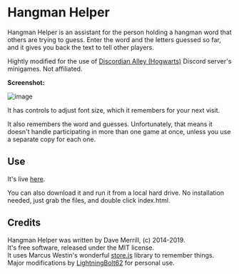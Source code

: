 # Hangman Helper
Hangman Helper is an assistant for the person holding a hangman word that others are trying to guess. Enter the word and the letters guessed so far, and it gives you back the text to tell other players.

Hightly modified for the use of [Discordian Alley (Hogwarts)](https://discord.gg/tfdAD9rwv8) Discord server's minigames. Not affiliated.

**Screenshot:**

![image](https://user-images.githubusercontent.com/53604347/197326415-167250c7-d23f-4af2-bb49-d08c1c701102.png)

It has controls to adjust font size, which it remembers for your next visit.

It also remembers the word and guesses. Unfortunately, that means it doesn't handle participating in more than one game at once, unless you use a separate copy for each one.

## Use
It's live <a href="https://lightningbolt62.github.io/HangmanHelper/">here</a>.

You can also download it and run it from a local hard drive. No installation needed, just grab the files, and double click index.html.

## Credits
Hangman Helper was written by Dave Merrill, (c) 2014-2019.<br>It's free software, released under the MIT license. <br>
It uses Marcus Westin's wonderful <a href="https://github.com/marcuswestin">store.js</a> library to remember things. <br>
Major modifications by [LightningBolt62](https://github.com/LightningBolt62) for personal use.
